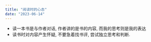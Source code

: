 ```yaml
---
title: "阅读时的心态"
date: "2023-06-14"
---
```


- 读一本书是与作者对话, 作者讲的是书的内容, 而我的思考则是我的表达
- 读书时对内容产生怀疑, 不要急着找书评, 尝试独立思考和判断.